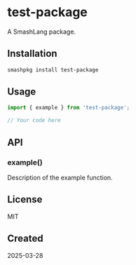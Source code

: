 # test-package

A SmashLang package.

## Installation

```bash
smashpkg install test-package
```

## Usage

```javascript
import { example } from 'test-package';

// Your code here
```

## API

### example()

Description of the example function.

## License

MIT

## Created

2025-03-28
